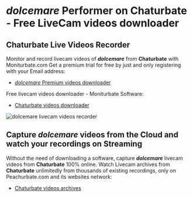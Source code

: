 # _dolcemare_ Performer on Chaturbate - Free LiveCam videos downloader

## Chaturbate Live Videos Recorder

Monitor and record livecam videos of **_dolcemare_** from **Chaturbate** with Moniturbate.com
Get a premium trial for free by just and only registering with your Email address:
* [_dolcemare_ Premium videos downloader](https://moniturbate.com/request-demo-licence-key.html)

Free livecam videos downloader - Moniturbate Software:
* [Chaturbate videos downloader](https://moniturbate.com/moniturbate-download-software.html)

![_dolcemare_ livecam videos recorder](https://peachurnet.com/templates/moniturbate-software.png)


## Capture _dolcemare_ videos from the Cloud and watch your recordings on Streaming

Without the need of downloading a software, capture **_dolcemare_** livecam videos from **Chaturbate** 100% online.
Watch Livecam archives from **Chaturbate** unlimitedly from thousands of existing recordings, only on Peachurbate.com and its websites network:
* [Chaturbate videos archives](https://peachurnet.com/)